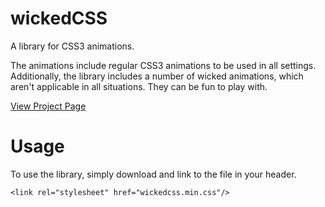 # wickedCSS
A library for CSS3 animations.

The animations include regular CSS3 animations to be used in all settings. 
Additionally, the library includes a number of wicked animations, which aren't applicable in all situations.
They can be fun to play with.

[View Project Page](https://kristofferandreasen.github.io/wickedcss/)

# Usage

To use the library, simply download and link to the file in your header.

    <link rel="stylesheet" href="wickedcss.min.css"/>
